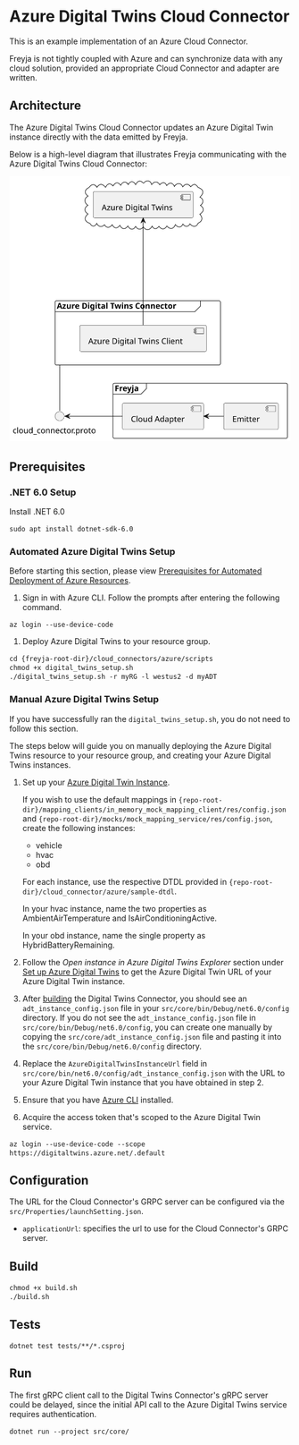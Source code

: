 # Azure Digital Twins Cloud Connector

This is an example implementation of an Azure Cloud Connector.

Freyja is not tightly coupled with Azure and can synchronize data with any cloud solution, provided an appropriate Cloud Connector and adapter are written.

## Architecture

The Azure Digital Twins Cloud Connector updates an Azure Digital Twin instance directly with the data emitted by Freyja.

Below is a high-level diagram that illustrates Freyja communicating with the Azure Digital Twins Cloud Connector:

![Component Diagram](../../../docs/diagrams/azure_digital_twins_cloud_connector.svg)

## Prerequisites

### .NET 6.0 Setup

Install .NET 6.0

```shell
sudo apt install dotnet-sdk-6.0
```

### Automated Azure Digital Twins Setup

Before starting this section, please view [Prerequisites for Automated Deployment of Azure Resources](../README.md#prerequisites-for-automated-deployment-of-azure-resources).

1. Sign in with Azure CLI. Follow the prompts after entering the following command.

```shell
az login --use-device-code
```

1. Deploy Azure Digital Twins to your resource group.

```shell
cd {freyja-root-dir}/cloud_connectors/azure/scripts
chmod +x digital_twins_setup.sh
./digital_twins_setup.sh -r myRG -l westus2 -d myADT
```

### Manual Azure Digital Twins Setup

If you have successfully ran the `digital_twins_setup.sh`, you do not need to follow this section.

The steps below will guide you on manually deploying the Azure Digital Twins resource to your resource group, and creating your Azure Digital Twins instances.

1. Set up your [Azure Digital Twin Instance](https://learn.microsoft.com/en-us/azure/digital-twins/quickstart-azure-digital-twins-explorer#set-up-azure-digital-twins).

    If you wish to use the default mappings in `{repo-root-dir}/mapping_clients/in_memory_mock_mapping_client/res/config.json` and `{repo-root-dir}/mocks/mock_mapping_service/res/config.json`, create the following instances:

    * vehicle
    * hvac
    * obd

    For each instance, use the respective DTDL provided in `{repo-root-dir}/cloud_connector/azure/sample-dtdl`.

    In your hvac instance, name the two properties as AmbientAirTemperature and IsAirConditioningActive.

    In your obd instance, name the single property as HybridBatteryRemaining.

1. Follow the *Open instance in Azure Digital Twins Explorer* section under [Set up Azure Digital Twins](https://learn.microsoft.com/en-us/azure/digital-twins/quickstart-azure-digital-twins-explorer#set-up-azure-digital-twins) to get the Azure Digital Twin URL of your Azure Digital Twin instance.

1. After [building](#build) the Digital Twins Connector, you should see an `adt_instance_config.json` file in your `src/core/bin/Debug/net6.0/config` directory. If you do not see the `adt_instance_config.json` file in `src/core/bin/Debug/net6.0/config`, you can create one manually by copying the `src/core/adt_instance_config.json` file and pasting it into the `src/core/bin/Debug/net6.0/config` directory.

1. Replace the `AzureDigitalTwinsInstanceUrl` field in `src/core/bin/net6.0/config/adt_instance_config.json` with the URL to your Azure Digital Twin instance that you have obtained in step 2.

1. Ensure that you have [Azure CLI](https://learn.microsoft.com/en-us/cli/azure/install-azure-cli) installed.

1. Acquire the access token that's scoped to the Azure Digital Twin service.

```shell
az login --use-device-code --scope https://digitaltwins.azure.net/.default
```

## Configuration

The URL for the Cloud Connector's GRPC server can be configured via the `src/Properties/launchSetting.json`.

* `applicationUrl`: specifies the url to use for the Cloud Connector's GRPC server.

## Build

```shell
chmod +x build.sh
./build.sh
```

## Tests

```shell
dotnet test tests/**/*.csproj
```

## Run

The first gRPC client call to the Digital Twins Connector's gRPC server could be delayed, since the initial API call to the Azure Digital Twins service requires authentication.

```shell
dotnet run --project src/core/
```
